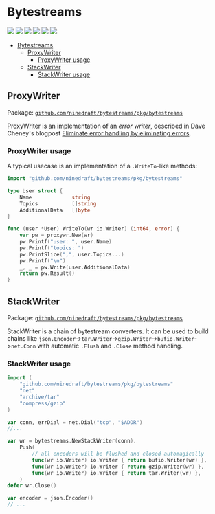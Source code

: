 # Bytestreams

[![](https://godoc.org/github.com/ninedraft/bytestreams/pkg/bytestreams?status.svg)](https://godoc.org/github.com/ninedraft/bytestreams/pkg/bytestreams) [![](https://goreportcard.com/badge/github.com/ninedraft/bytestreams)](https://goreportcard.com/report/github.com/ninedraft/bytestreams) ![](https://img.shields.io/badge/license-Apache-blue) ![](https://img.shields.io/github/go-mod/go-version/ninedraft/bytestreams) [![](https://img.shields.io/gitter/room/ninedraft/bytestreams)](https://gitter.im/go-bytestreams/community) [![](https://img.shields.io/badge/golangci--lint-report-blueviolet)](https://golangci.com/r/github.com/ninedraft/bytestreams)

- [Bytestreams](#bytestreams)
  - [ProxyWriter](#proxywriter)
    - [ProxyWriter usage](#proxywriter-usage)
  - [StackWriter](#stackwriter)
    - [StackWriter usage](#stackwriter-usage)

## ProxyWriter

Package: [`github.com/ninedraft/bytestreams/pkg/bytestreams`](/pkg/bytestreams)

ProxyWriter is an implementation of an *error writer*, described in Dave Cheney's blogpost [Eliminate error handling by eliminating errors](https://dave.cheney.net/2019/01/27/eliminate-error-handling-by-eliminating-errors).

### ProxyWriter usage

A typical usecase is an implementation of a `.WriteTo`-like methods:

```go
import "github.com/ninedraft/bytestreams/pkg/bytestreams"

type User struct {
    Name             string
    Topics           []string
    AdditionalData   []byte
}

func (user *User) WriteTo(wr io.Writer) (int64, error) {
    var pw = proxywr.New(wr)
    pw.Printf("user: ", user.Name)
    pw.Printf("topics: ")
    pw.PrintSlice(",", user.Topics...)
    pw.Printf("\n")
    _, _ = pw.Write(user.AdditionalData)
    return pw.Result()
}
```

## StackWriter

Package: [`github.com/ninedraft/bytestreams/pkg/bytestreams`](/pkg/bytestreams)

StackWriter is a chain of bytestream converters. It can be used to build chains like `json.Encoder`->`tar.Writer`->`gzip.Writer`->`bufio.Writer`->`net.Conn` with automatic `.Flush` and `.Close` method handling.

### StackWriter usage

```go
import (
    "github.com/ninedraft/bytestreams/pkg/bytestreams"
    "net"
    "archive/tar"
    "compress/gzip"
)

var conn, errDial = net.Dial("tcp", "$ADDR")
//...

var wr = bytestreams.NewStackWriter(conn).
    Push(
        // all encoders will be flushed and closed automagically
        func(wr io.Writer) io.Writer { return bufio.Writer(wr) },
        func(wr io.Writer) io.Writer { return gzip.Writer(wr) },
        func(wr io.Writer) io.Writer { return tar.Writer(wr) },
    )
defer wr.Close()

var encoder = json.Encoder()
// ...

```
